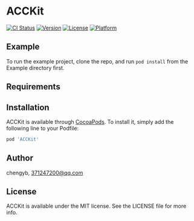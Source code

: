 # ACCKit

[![CI Status](https://img.shields.io/travis/chengyb/ACCKit.svg?style=flat)](https://travis-ci.org/chengyb/ACCKit)
[![Version](https://img.shields.io/cocoapods/v/ACCKit.svg?style=flat)](https://cocoapods.org/pods/ACCKit)
[![License](https://img.shields.io/cocoapods/l/ACCKit.svg?style=flat)](https://cocoapods.org/pods/ACCKit)
[![Platform](https://img.shields.io/cocoapods/p/ACCKit.svg?style=flat)](https://cocoapods.org/pods/ACCKit)

## Example

To run the example project, clone the repo, and run `pod install` from the Example directory first.

## Requirements

## Installation

ACCKit is available through [CocoaPods](https://cocoapods.org). To install
it, simply add the following line to your Podfile:

```ruby
pod 'ACCKit'
```

## Author

chengyb, 371247200@qq.com

## License

ACCKit is available under the MIT license. See the LICENSE file for more info.
